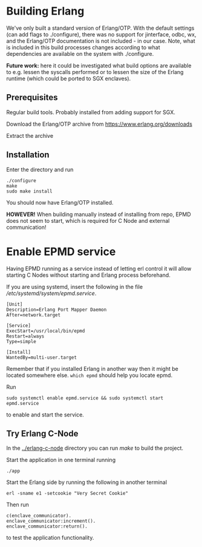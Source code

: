 # Building Erlang

We've only built a standard version of Erlang/OTP.
With the default settings (can add flags to ./configure), there was no support for jinterface, odbc, wx, and the Erlang/OTP documentation is not included - in our case.
Note, what is included in this build processes changes according to what dependencies are available on the system with ./configure.

**Future work:** here it could be investigated what build options are available to e.g. lessen the syscalls performed or to lessen the size of the Erlang runtime (which could be ported to SGX enclaves).

## Prerequisites

Regular build tools. Probably installed from adding support for SGX.

Download the Erlang/OTP archive from <https://www.erlang.org/downloads>

Extract the archive

## Installation

Enter the directory and run

```
./configure
make
sudo make install
```

You should now have Erlang/OTP installed.

**HOWEVER!** When building manually instead of installing from repo, EPMD does not seem to start, which is required for C Node and external communication!

# Enable EPMD service

Having EPMD running as a service instead of letting erl control it will allow starting C Nodes without starting and Erlang process beforehand.

If you are using systemd, insert the following in the file _/etc/systemd/system/epmd.service_.

```
[Unit]
Description=Erlang Port Mapper Daemon
After=network.target

[Service]
ExecStart=/usr/local/bin/epmd
Restart=always
Type=simple

[Install]
WantedBy=multi-user.target
```

Remember that if you installed Erlang in another way then it might be located somewhere else. `which epmd` should help you locate epmd.

Run

`sudo systemctl enable epmd.service && sudo systemctl start epmd.service`

to enable and start the service.

## Try Erlang C-Node

In the [../erlang-c-node](../erlang-c-node) directory you can run _make_ to build the project.

Start the application in one terminal running

`./app`

Start the Erlang side by running the following in another terminal

```
erl -sname e1 -setcookie "Very Secret Cookie"
```

Then run

```
c(enclave_communicator).
enclave_communicator:increment().
enclave_communicator:return().
```

to test the application functionality.

